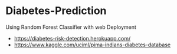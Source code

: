 # Diabetes-Prediction
Using Random Forest Classifier with web Deployment
- https://diabetes-risk-detection.herokuapp.com/
- https://www.kaggle.com/uciml/pima-indians-diabetes-database
